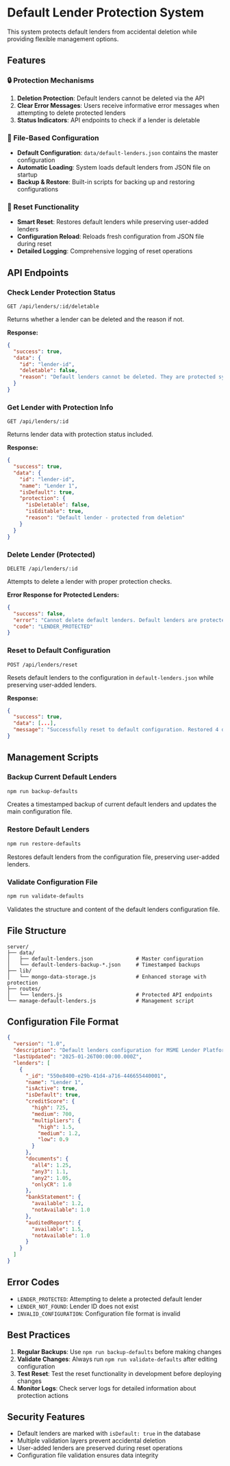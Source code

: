 # Default Lender Protection System

This system protects default lenders from accidental deletion while providing flexible management options.

## Features

### 🔒 Protection Mechanisms

1. **Deletion Protection**: Default lenders cannot be deleted via the API
2. **Clear Error Messages**: Users receive informative error messages when attempting to delete protected lenders
3. **Status Indicators**: API endpoints to check if a lender is deletable

### 📁 File-Based Configuration

- **Default Configuration**: `data/default-lenders.json` contains the master configuration
- **Automatic Loading**: System loads default lenders from JSON file on startup
- **Backup & Restore**: Built-in scripts for backing up and restoring configurations

### 🔄 Reset Functionality

- **Smart Reset**: Restores default lenders while preserving user-added lenders
- **Configuration Reload**: Reloads fresh configuration from JSON file during reset
- **Detailed Logging**: Comprehensive logging of reset operations

## API Endpoints

### Check Lender Protection Status
```
GET /api/lenders/:id/deletable
```
Returns whether a lender can be deleted and the reason if not.

**Response:**
```json
{
  "success": true,
  "data": {
    "id": "lender-id",
    "deletable": false,
    "reason": "Default lenders cannot be deleted. They are protected system lenders."
  }
}
```

### Get Lender with Protection Info
```
GET /api/lenders/:id
```
Returns lender data with protection status included.

**Response:**
```json
{
  "success": true,
  "data": {
    "id": "lender-id",
    "name": "Lender 1",
    "isDefault": true,
    "protection": {
      "isDeletable": false,
      "isEditable": true,
      "reason": "Default lender - protected from deletion"
    }
  }
}
```

### Delete Lender (Protected)
```
DELETE /api/lenders/:id
```
Attempts to delete a lender with proper protection checks.

**Error Response for Protected Lenders:**
```json
{
  "success": false,
  "error": "Cannot delete default lenders. Default lenders are protected to ensure system functionality. Use the reset function to restore default lenders if needed.",
  "code": "LENDER_PROTECTED"
}
```

### Reset to Default Configuration
```
POST /api/lenders/reset
```
Resets default lenders to the configuration in `default-lenders.json` while preserving user-added lenders.

**Response:**
```json
{
  "success": true,
  "data": [...],
  "message": "Successfully reset to default configuration. Restored 4 default lenders and preserved 2 user-added lenders."
}
```

## Management Scripts

### Backup Current Default Lenders
```bash
npm run backup-defaults
```
Creates a timestamped backup of current default lenders and updates the main configuration file.

### Restore Default Lenders
```bash
npm run restore-defaults
```
Restores default lenders from the configuration file, preserving user-added lenders.

### Validate Configuration File
```bash
npm run validate-defaults
```
Validates the structure and content of the default lenders configuration file.

## File Structure

```
server/
├── data/
│   ├── default-lenders.json              # Master configuration
│   └── default-lenders-backup-*.json     # Timestamped backups
├── lib/
│   └── mongo-data-storage.js             # Enhanced storage with protection
├── routes/
│   └── lenders.js                        # Protected API endpoints
└── manage-default-lenders.js             # Management script
```

## Configuration File Format

```json
{
  "version": "1.0",
  "description": "Default lenders configuration for MSME Lender Platform",
  "lastUpdated": "2025-01-26T00:00:00.000Z",
  "lenders": [
    {
      "_id": "550e8400-e29b-41d4-a716-446655440001",
      "name": "Lender 1",
      "isActive": true,
      "isDefault": true,
      "creditScore": {
        "high": 725,
        "medium": 700,
        "multipliers": {
          "high": 1.5,
          "medium": 1.2,
          "low": 0.9
        }
      },
      "documents": {
        "all4": 1.25,
        "any3": 1.1,
        "any2": 1.05,
        "onlyCR": 1.0
      },
      "bankStatement": {
        "available": 1.2,
        "notAvailable": 1.0
      },
      "auditedReport": {
        "available": 1.5,
        "notAvailable": 1.0
      }
    }
  ]
}
```

## Error Codes

- `LENDER_PROTECTED`: Attempting to delete a protected default lender
- `LENDER_NOT_FOUND`: Lender ID does not exist
- `INVALID_CONFIGURATION`: Configuration file format is invalid

## Best Practices

1. **Regular Backups**: Use `npm run backup-defaults` before making changes
2. **Validate Changes**: Always run `npm run validate-defaults` after editing configuration
3. **Test Reset**: Test the reset functionality in development before deploying changes
4. **Monitor Logs**: Check server logs for detailed information about protection actions

## Security Features

- Default lenders are marked with `isDefault: true` in the database
- Multiple validation layers prevent accidental deletion
- User-added lenders are preserved during reset operations
- Configuration file validation ensures data integrity
